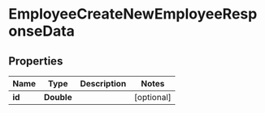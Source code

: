

# EmployeeCreateNewEmployeeResponseData


## Properties

| Name | Type | Description | Notes |
|------------ | ------------- | ------------- | -------------|
|**id** | **Double** |  |  [optional] |




